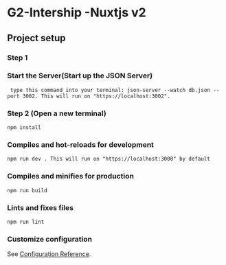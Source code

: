 # G2-Intership -Nuxtjs v2

## Project setup

### Step 1

### Start the Server(Start up the JSON Server)
```
 type this command into your terminal: json-server --watch db.json --port 3002. This will run on "https://localhost:3002".
```
### Step 2 (Open a new terminal)
```
npm install
```

### Compiles and hot-reloads for development
```
npm run dev . This will run on "https://localhost:3000" by default
```

### Compiles and minifies for production
```
npm run build
```

### Lints and fixes files
```
npm run lint
```


### Customize configuration
See [Configuration Reference](https://cli.vuejs.org/config/).
